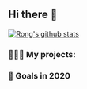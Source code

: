 ## Hi there 🦀

[![Rong's github stats](https://github-readme-stats.vercel.app/api?username=rongzhang)](https://github.com/anuraghazra/github-readme-stats)

### 🧑🏽‍💻 My projects: 

### 🚀 Goals in 2020

<!--
**rongzhang/rongzhang** is a ✨ _special_ ✨ repository because its `README.md` (this file) appears on your GitHub profile.

Here are some ideas to get you started:

- 🔭 I’m currently working on ...
- 🌱 I’m currently learning ...
- 👯 I’m looking to collaborate on ...
- 🤔 I’m looking for help with ...
- 💬 Ask me about ...
- 📫 How to reach me: ...
- 😄 Pronouns: ...
- ⚡ Fun fact: ...
-->
